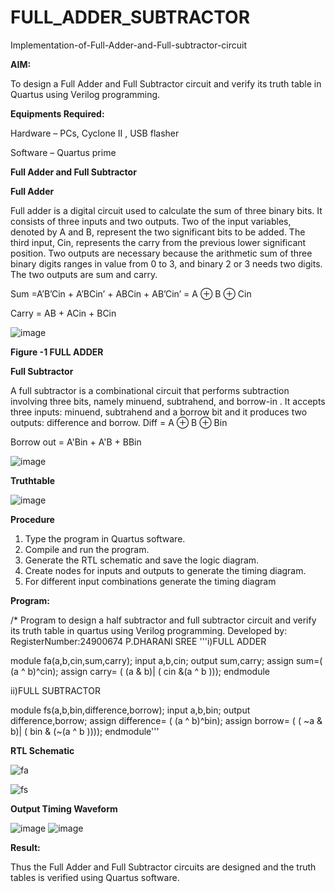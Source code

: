 # FULL_ADDER_SUBTRACTOR

Implementation-of-Full-Adder-and-Full-subtractor-circuit

**AIM:**

To design a Full Adder and Full Subtractor circuit and verify its truth table in Quartus using Verilog programming.

**Equipments Required:**

Hardware – PCs, Cyclone II , USB flasher

Software – Quartus prime

**Full Adder and Full Subtractor**

**Full Adder**

Full adder is a digital circuit used to calculate the sum of three binary bits. It consists of three inputs and two outputs. Two of the input variables, denoted by A and B, represent the two significant bits to be added. The third input, Cin, represents the carry from the previous lower significant position. Two outputs are necessary because the arithmetic sum of three binary digits ranges in value from 0 to 3, and binary 2 or 3 needs two digits. The two outputs are sum and carry.

Sum =A’B’Cin + A’BCin’ + ABCin + AB’Cin’ = A ⊕ B ⊕ Cin 

Carry = AB + ACin + BCin

![image](https://github.com/naavaneetha/FULL_ADDER_SUBTRACTOR/assets/154305477/0f30ba51-5ffb-4198-845f-18e054f675e7)

**Figure -1 FULL ADDER**

**Full Subtractor**

A full subtractor is a combinational circuit that performs subtraction involving three bits, namely minuend, subtrahend, and borrow-in . It accepts three inputs: minuend, subtrahend and a borrow bit and it produces two outputs: difference and borrow.
Diff = A ⊕ B ⊕ Bin 

Borrow out = A'Bin + A'B + BBin

![image](https://github.com/naavaneetha/FULL_ADDER_SUBTRACTOR/assets/154305477/02b24f51-ab51-4304-9ad6-7b81ffc1ead5)



**Truthtable**


![image](https://github.com/user-attachments/assets/fd119b89-9a6b-448c-b41b-f11c9f24d3e1)


**Procedure**
1. Type the program in Quartus software.
2. Compile and run the program.
3. Generate the RTL schematic and save the logic diagram.
4. Create nodes for inputs and outputs to generate the timing diagram.
5. For different input combinations generate the timing diagram

**Program:**

/* Program to design a half subtractor and full subtractor circuit and verify its truth table in quartus using Verilog programming. Developed by: RegisterNumber:24900674 P.DHARANI SREE
'''i)FULL ADDER

module fa(a,b,cin,sum,carry);
input a,b,cin;
output sum,carry;
assign sum=( (a ^ b)^cin);
assign carry= ( (a & b)| ( cin &(a ^ b )));
endmodule

ii)FULL SUBTRACTOR

module fs(a,b,bin,difference,borrow);
input a,b,bin;
output difference,borrow;
assign difference= ( (a ^ b)^bin);
assign borrow= ( ( ~a & b)| ( bin & (~(a ^ b ))));
endmodule'''

**RTL Schematic**

![fa](https://github.com/user-attachments/assets/2efec1b5-238d-42fe-b989-5e19a06cd280)

![fs](https://github.com/user-attachments/assets/a0be2b86-7b2e-4a4b-a05a-3966a903f89d)

**Output Timing Waveform**

![image](https://github.com/user-attachments/assets/6bcc9b78-35d5-4016-ac4a-f9e3a21b5243)
![image](https://github.com/user-attachments/assets/3251891e-fecd-4de1-af2f-a2692ce528f3)

**Result:**

Thus the Full Adder and Full Subtractor circuits are designed and the truth tables is verified using Quartus software.



